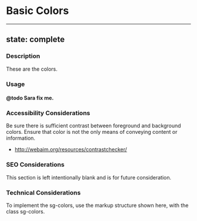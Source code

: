 # Basic Colors

---
state: complete
---

### Description
These are the colors.

### Usage
#### @todo Sara fix me.

### Accessibility Considerations
Be sure there is sufficient contrast between foreground and background colors.
Ensure that color is not the only means of conveying content or information.
* http://webaim.org/resources/contrastchecker/

### SEO Considerations
This section is left intentionally blank and is for future consideration.

### Technical Considerations
To implement the sg-colors, use the markup structure shown here, with the class sg-colors.
